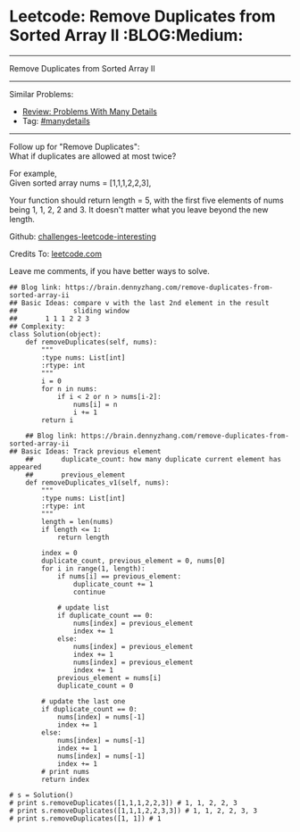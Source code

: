 # Leetcode: Remove Duplicates from Sorted Array II     :BLOG:Medium:


---

Remove Duplicates from Sorted Array II  

---

Similar Problems:  
-   [Review: Problems With Many Details](https://brain.dennyzhang.com/review-manydetails)
-   Tag: [#manydetails](https://brain.dennyzhang.com/tag/manydetails)

---

Follow up for "Remove Duplicates":  
What if duplicates are allowed at most twice?  

For example,  
Given sorted array nums = [1,1,1,2,2,3],  

Your function should return length = 5, with the first five elements of nums being 1, 1, 2, 2 and 3. It doesn't matter what you leave beyond the new length.  

Github: [challenges-leetcode-interesting](https://github.com/DennyZhang/challenges-leetcode-interesting/tree/master/remove-duplicates-from-sorted-array-ii)  

Credits To: [leetcode.com](https://leetcode.com/problems/remove-duplicates-from-sorted-array-ii/description/)  

Leave me comments, if you have better ways to solve.  

    ## Blog link: https://brain.dennyzhang.com/remove-duplicates-from-sorted-array-ii
    ## Basic Ideas: compare v with the last 2nd element in the result
    ##              sliding window
    ##       1 1 1 2 2 3
    ## Complexity:
    class Solution(object):
        def removeDuplicates(self, nums):
            """
            :type nums: List[int]
            :rtype: int
            """
            i = 0
            for n in nums:
                if i < 2 or n > nums[i-2]:
                    nums[i] = n
                    i += 1
            return i
    
        ## Blog link: https://brain.dennyzhang.com/remove-duplicates-from-sorted-array-ii
    ## Basic Ideas: Track previous element
        ##       duplicate_count: how many duplicate current element has appeared
        ##       previous_element
        def removeDuplicates_v1(self, nums):
            """
            :type nums: List[int]
            :rtype: int
            """
            length = len(nums)
            if length <= 1:
                return length
    
            index = 0
            duplicate_count, previous_element = 0, nums[0]
            for i in range(1, length):
                if nums[i] == previous_element:
                    duplicate_count += 1
                    continue
    
                # update list
                if duplicate_count == 0:
                    nums[index] = previous_element
                    index += 1
                else:
                    nums[index] = previous_element
                    index += 1
                    nums[index] = previous_element
                    index += 1
                previous_element = nums[i]
                duplicate_count = 0
    
            # update the last one
            if duplicate_count == 0:
                nums[index] = nums[-1]
                index += 1
            else:
                nums[index] = nums[-1]
                index += 1
                nums[index] = nums[-1]
                index += 1
            # print nums
            return index
    
    # s = Solution()
    # print s.removeDuplicates([1,1,1,2,2,3]) # 1, 1, 2, 2, 3
    # print s.removeDuplicates([1,1,1,2,2,3,3]) # 1, 1, 2, 2, 3, 3
    # print s.removeDuplicates([1, 1]) # 1